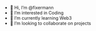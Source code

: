- 👋 Hi, I’m @fixermann
- 👀 I’m interested in Coding
- 🌱 I’m currently learning Web3
- 💞️ I’m looking to collaborate on projects


<!---
fixermann/fixermann is a ✨ special ✨ repository because its `README.md` (this file) appears on your GitHub profile.
You can click the Preview link to take a look at your changes.
--->

